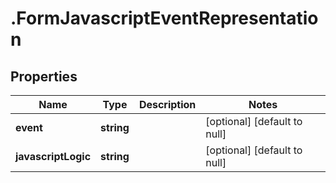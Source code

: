 # .FormJavascriptEventRepresentation

## Properties
Name | Type | Description | Notes
------------ | ------------- | ------------- | -------------
**event** | **string** |  | [optional] [default to null]
**javascriptLogic** | **string** |  | [optional] [default to null]


